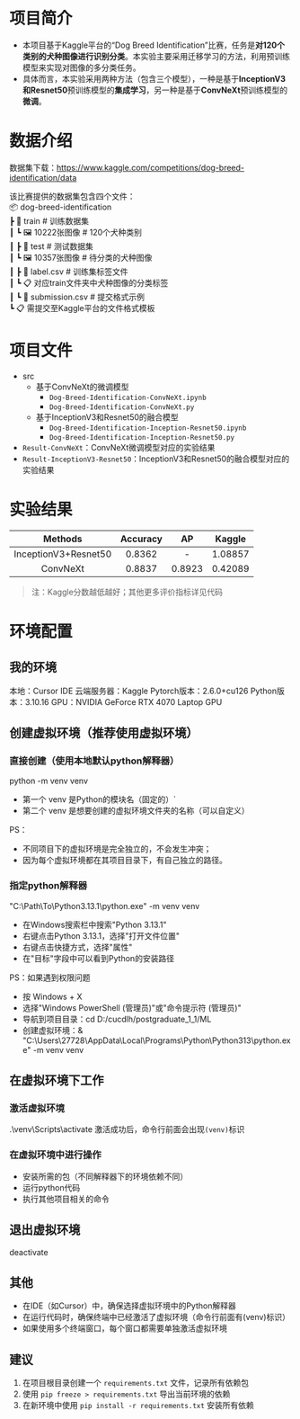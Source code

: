 # 项目简介
- 本项目基于Kaggle平台的“Dog Breed Identification”比赛，任务是**对120个类别的犬种图像进行识别分类**。本实验主要采用迁移学习的方法，利用预训练模型来实现对图像的多分类任务。  
- 具体而言，本实验采用两种方法（包含三个模型），一种是基于**InceptionV3和Resnet50**预训练模型的**集成学习**，另一种是基于**ConvNeXt**预训练模型的**微调**。
# 数据介绍
数据集下载：https://www.kaggle.com/competitions/dog-breed-identification/data

该比赛提供的数据集包含四个文件：  
📦 dog-breed-identification  
 ┣ 📂 train            # 训练数据集  
 ┃ ┗ 🖼️ 10222张图像    # 120个犬种类别  
 ┃
 ┣ 📂 test             # 测试数据集  
 ┃ ┗ 🖼️ 10357张图像    # 待分类的犬种图像  
 ┃
 ┣ 📄 label.csv        # 训练集标签文件  
 ┃ ┗ 📋 对应train文件夹中犬种图像的分类标签  
 ┃
 ┗ 📄 submission.csv   # 提交格式示例  
   ┗ 📋 需提交至Kaggle平台的文件格式模板  
# 项目文件
- src
    - 基于ConvNeXt的微调模型
        - `Dog-Breed-Identification-ConvNeXt.ipynb`
        - `Dog-Breed-Identification-ConvNeXt.py`
    - 基于InceptionV3和Resnet50的融合模型
        - `Dog-Breed-Identification-Inception-Resnet50.ipynb`
        - `Dog-Breed-Identification-Inception-Resnet50.py`
- `Result-ConvNeXt`：ConvNeXt微调模型对应的实验结果  
- `Result-InceptionV3-Resnet50`：InceptionV3和Resnet50的融合模型对应的实验结果  
# 实验结果
| Methods | Accuracy | AP | Kaggle |
|:-------:|:--------:|:--:|:------:|
| InceptionV3+Resnet50 | 0.8362 | - | 1.08857 |
| ConvNeXt | 0.8837 | 0.8923 | 0.42089 |
> 注：Kaggle分数越低越好；其他更多评价指标详见代码
# 环境配置
## 我的环境
本地：Cursor IDE
云端服务器：Kaggle
Pytorch版本：2.6.0+cu126
Python版本：3.10.16
GPU：NVIDIA GeForce RTX 4070 Laptop GPU

## 创建虚拟环境（推荐使用虚拟环境）
### 直接创建（使用本地默认python解释器）
python -m venv venv
- 第一个 venv 是Python的模块名（固定的）`
- 第二个 venv 是想要创建的虚拟环境文件夹的名称（可以自定义）

PS：
- 不同项目下的虚拟环境是完全独立的，不会发生冲突；
- 因为每个虚拟环境都在其项目目录下，有自己独立的路径。

### 指定python解释器
"C:\Path\To\Python3.13.1\python.exe" -m venv venv
- 在Windows搜索栏中搜索"Python 3.13.1"
- 右键点击Python 3.13.1，选择"打开文件位置"
- 右键点击快捷方式，选择"属性"
- 在"目标"字段中可以看到Python的安装路径

PS：如果遇到权限问题
- 按 Windows + X
- 选择"Windows PowerShell (管理员)"或"命令提示符 (管理员)"
- 导航到项目目录：cd D:/cucdlh/postgraduate_1_1/ML
- 创建虚拟环境：& "C:\Users\27728\AppData\Local\Programs\Python\Python313\python.exe" -m venv venv

## 在虚拟环境下工作
### 激活虚拟环境
.\venv\Scripts\activate
激活成功后，命令行前面会出现`(venv)`标识
### 在虚拟环境中进行操作
- 安装所需的包（不同解释器下的环境依赖不同）
- 运行python代码
- 执行其他项目相关的命令

## 退出虚拟环境
deactivate

## 其他
- 在IDE（如Cursor）中，确保选择虚拟环境中的Python解释器
- 在运行代码时，确保终端中已经激活了虚拟环境（命令行前面有(venv)标识）
- 如果使用多个终端窗口，每个窗口都需要单独激活虚拟环境

## 建议
1. 在项目根目录创建一个 `requirements.txt` 文件，记录所有依赖包
2. 使用 `pip freeze > requirements.txt` 导出当前环境的依赖
3. 在新环境中使用 `pip install -r requirements.txt` 安装所有依赖